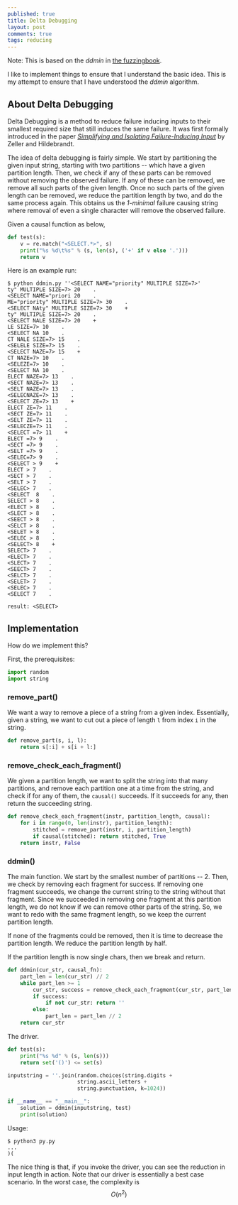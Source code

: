 ```yaml
---
published: true
title: Delta Debugging
layout: post
comments: true
tags: reducing
---
```


Note: This is based on the *ddmin* in [the fuzzingbook](https://www.fuzzingbook.org/html/Reducer.html#Delta-Debugging).

I like to implement things to ensure that I understand the basic idea. This is
my attempt to ensure that I have understood the *ddmin* algorithm.

## About Delta Debugging

Delta Debugging is a method to reduce failure inducing inputs to their
smallest required size that still induces the same failure. It was
first formally introduced in the paper
[*Simplifying and Isolating Failure-Inducing Input*](https://www.st.cs.uni-saarland.de/papers/tse2002/tse2002.pdf)
by Zeller and Hildebrandt.

The idea of delta debugging is fairly simple. We start by partitioning
the given input string, starting with two partitions -- which have a
given partition length. Then, we check if any of these parts can be
removed without removing the observed failure. If any of these can be
removed, we remove all such parts of the given length. Once no such
parts of the given length can be removed, we reduce the partition
length by two, and do the same process again. This obtains us the
*1-minimal* failure causing string where removal of even a single
character will remove the observed failure.

Given a causal function as below,

```python
def test(s):
    v = re.match("<SELECT.*>", s)
    print("%s %d\t%s" % (s, len(s), ('+' if v else '.')))
    return v
```

Here is an example run:

```shell
$ python ddmin.py ''<SELECT NAME="priority" MULTIPLE SIZE=7>'
ty" MULTIPLE SIZE=7> 20    .
<SELECT NAME="priori 20    .
ME="priority" MULTIPLE SIZE=7> 30    .
<SELECT NAty" MULTIPLE SIZE=7> 30    +
ty" MULTIPLE SIZE=7> 20    .
<SELECT NALE SIZE=7> 20    +
LE SIZE=7> 10    .
<SELECT NA 10    .
CT NALE SIZE=7> 15    .
<SELELE SIZE=7> 15    .
<SELECT NAZE=7> 15    +
CT NAZE=7> 10    .
<SELEZE=7> 10    .
<SELECT NA 10    .
ELECT NAZE=7> 13    .
<SECT NAZE=7> 13    .
<SELT NAZE=7> 13    .
<SELECNAZE=7> 13    .
<SELECT ZE=7> 13    +
ELECT ZE=7> 11    .
<SECT ZE=7> 11    .
<SELT ZE=7> 11    .
<SELECZE=7> 11    .
<SELECT =7> 11    +
ELECT =7> 9    .
<SECT =7> 9    .
<SELT =7> 9    .
<SELEC=7> 9    .
<SELECT > 9    +
ELECT > 7    .
<SECT > 7    .
<SELT > 7    .
<SELEC> 7    .
<SELECT  8    .
SELECT > 8    .
<ELECT > 8    .
<SLECT > 8    .
<SEECT > 8    .
<SELCT > 8    .
<SELET > 8    .
<SELEC > 8    .
<SELECT> 8    +
SELECT> 7    .
<ELECT> 7    .
<SLECT> 7    .
<SEECT> 7    .
<SELCT> 7    .
<SELET> 7    .
<SELEC> 7    .
<SELECT 7    .

result: <SELECT>
```

## Implementation

How do we implement this?

First, the prerequisites:

```python
import random
import string
```

### remove_part()

We want a way to remove a piece of a string from a given index.
Essentially, given a string, we want to cut out a piece of length `l` from
index `i` in the string.

```python
def remove_part(s, i, l):
    return s[:i] + s[i + l:]
```

### remove_check_each_fragment()

We given a partition length, we want to split the string into
that many partitions, and remove each partition one at a time from the
string, and check if for any of them, the `causal()` succeeds. If it
succeeds for any, then return the succeeding string.

```python
def remove_check_each_fragment(instr, partition_length, causal):
    for i in range(0, len(instr), partition_length):
        stitched = remove_part(instr, i, partition_length)
        if causal(stitched): return stitched, True
    return instr, False
```

### ddmin()

The main function. We start by the smallest number of partitions -- 2.
Then, we check by removing each fragment for success. If removing one
fragment succeeds, we change the current string to the string without that
fragment. Since we succeeded in removing one fragment at this partition
length, we do not know if we can remove other parts of the string. So,
we want to redo with the same fragment length, so we keep the current
partition length.

If none of the fragments could be removed, then it is time to decrease the
partition length. We reduce the partition length by half.

If the partition length is now single chars, then we break and return.

```python
def ddmin(cur_str, causal_fn):
    part_len = len(cur_str) // 2
    while part_len >= 1
        cur_str, success = remove_check_each_fragment(cur_str, part_len, causal_fn)
        if success:
            if not cur_str: return ''
        else:
            part_len = part_len // 2
    return cur_str
```

The driver.

```python
def test(s):
    print("%s %d" % (s, len(s)))
    return set('()') <= set(s)

inputstring = ''.join(random.choices(string.digits +
                      string.ascii_letters +
                      string.punctuation, k=1024))

if __name__ == "__main__":
    solution = ddmin(inputstring, test)
    print(solution)
```

Usage:

```shell
$ python3 py.py
...
)(
```

The nice thing is that, if you invoke the driver, you can see the reduction in
input length in action. Note that our driver is essentially a best case
scenario. In the worst case, the complexity is $$O(n^2)$$
